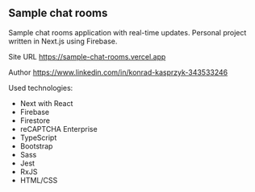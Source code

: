 ## Sample chat rooms

Sample chat rooms application with real-time updates. Personal project written in Next.js using Firebase.

Site URL https://sample-chat-rooms.vercel.app

Author https://www.linkedin.com/in/konrad-kasprzyk-343533246

Used technologies:

- Next with React
- Firebase
- Firestore
- reCAPTCHA Enterprise
- TypeScript
- Bootstrap
- Sass
- Jest
- RxJS
- HTML/CSS
